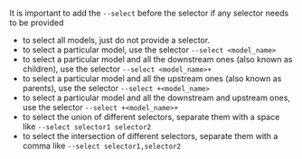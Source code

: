 It is important to add the `--select` before the selector if any selector needs to be provided

- to select all models, just do not provide a selector.
- to select a particular model, use the selector `--select <model_name>`
- to select a particular model and all the downstream ones (also known as children), use the selector `--select <model_name>+`
- to select a particular model and all the upstream ones (also known as parents), use the selector `--select +<model_name>`
- to select a particular model and all the downstream and upstream ones, use the selector `--select +<model_name>+`
- to select the union of different selectors, separate them with a space like `--select selector1 selector2`
- to select the intersection of different selectors, separate them with a comma like `--select selector1,selector2`